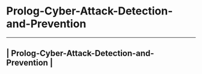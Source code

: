 # Prolog-Cyber-Attack-Detection-and-Prevention
------------------------------------------------
| Prolog-Cyber-Attack-Detection-and-Prevention |
------------------------------------------------

